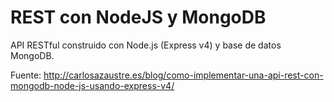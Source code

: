 REST con NodeJS y MongoDB
=========================

API RESTful construido con Node.js (Express v4) y base de datos MongoDB.

Fuente:
http://carlosazaustre.es/blog/como-implementar-una-api-rest-con-mongodb-node-js-usando-express-v4/
